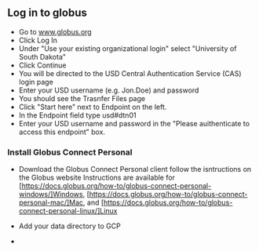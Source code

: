 
## Log in to globus ##
* Go to www.globus.org
* Click Log In
* Under "Use your existing organizational login" select "University of South Dakota"
* Click Continue
* You will be directed to the USD Central Authentication Service (CAS) login page
* Enter your USD username (e.g. Jon.Doe) and password
* You should see the Trasnfer Files page
* Click "Start here" next to Endpoint on the left.
* In the Endpoint field type usd#dtn01
* Enter your USD username and password in the "Please auithenticate to access this endpoint" box.

### Install Globus Connect Personal ###
* Download the Globus Connect Personal client
	follow the isntructions on the Globus website
	Instructions are available for [https://docs.globus.org/how-to/globus-connect-personal-windows/]Windows, [https://docs.globus.org/how-to/globus-connect-personal-mac/]Mac, and [https://docs.globus.org/how-to/globus-connect-personal-linux/]Linux
* Add your data directory to GCP


* 